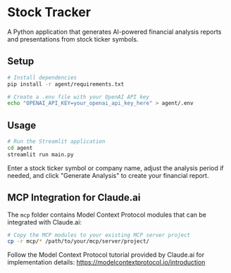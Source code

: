# Stock Tracker

A Python application that generates AI-powered financial analysis reports and presentations from stock ticker symbols.

## Setup

```bash
# Install dependencies
pip install -r agent/requirements.txt

# Create a .env file with your OpenAI API key
echo "OPENAI_API_KEY=your_openai_api_key_here" > agent/.env
```

## Usage

```bash
# Run the Streamlit application
cd agent
streamlit run main.py
```

Enter a stock ticker symbol or company name, adjust the analysis period if needed, and click "Generate Analysis" to create your financial report.

## MCP Integration for Claude.ai

The `mcp` folder contains Model Context Protocol modules that can be integrated with Claude.ai:

```bash
# Copy the MCP modules to your existing MCP server project
cp -r mcp/* /path/to/your/mcp/server/project/
```

Follow the Model Context Protocol tutorial provided by Claude.ai for implementation details: https://modelcontextprotocol.io/introduction
